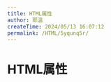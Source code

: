 ```yaml
---
title: HTML属性
author: 耶温
createTime: 2024/05/13 16:07:12
permalink: /HTML/5yqunq5r/
---
```

# HTML属性
